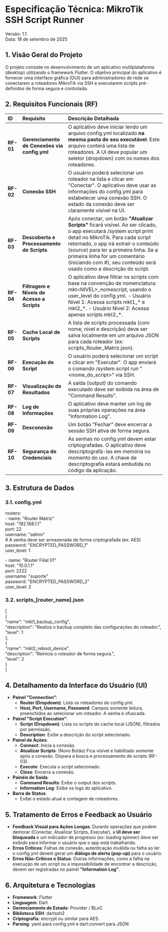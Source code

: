 # **Especificação Técnica: MikroTik SSH Script Runner**

Versão: 1.1  
Data: 18 de setembro de 2025

## **1\. Visão Geral do Projeto**

O projeto consiste no desenvolvimento de um aplicativo multiplataforma (desktop) utilizando o framework Flutter. O objetivo principal do aplicativo é fornecer uma interface gráfica (GUI) para administradores de rede se conectarem a roteadores MikroTik via SSH e executarem scripts pré-definidos de forma segura e controlada.

## **2\. Requisitos Funcionais (RF)**

| ID        | Requisito                                    | Descrição Detalhada                                                                                                                                                                                                                                                                                                                                 |
|:--------- |:-------------------------------------------- |:--------------------------------------------------------------------------------------------------------------------------------------------------------------------------------------------------------------------------------------------------------------------------------------------------------------------------------------------------- |
| **RF-01** | **Gerenciamento de Conexões via config.yml** | O aplicativo deve iniciar lendo um arquivo config.yml localizado **na mesma pasta do seu executável**. Este arquivo conterá uma lista de roteadores. A UI deve popular um seletor (dropdown) com os nomes dos roteadores.                                                                                                                           |
| **RF-02** | **Conexão SSH**                              | O usuário poderá selecionar um roteador na lista e clicar em "Conectar". O aplicativo deve usar as informações do config.yml para estabelecer uma conexão SSH. O estado da conexão deve ser claramente visível na UI.                                                                                                                               |
| **RF-03** | **Descoberta e Processamento de Scripts**    | Após conectar, um botão **"Atualizar Scripts"** ficará visível. Ao ser clicado, o app executará /system script print detail no MikroTik. Para cada script retornado, o app irá extrair o conteúdo (source) para ler a primeira linha. Se a primeira linha for um comentário (iniciando com \#), seu conteúdo será usado como a descrição do script. |
| **RF-04** | **Filtragem e Níveis de Acesso a Scripts**   | O aplicativo deve filtrar os scripts com base na convenção de nomenclatura: mkt\<NIVEL\>\_nomescript, usando o user\_level do config.yml. \- Usuário Nível 1: Acessa scripts mkt1\_\* e mkt2\_\*. \- Usuário Nível 2: Acessa apenas scripts mkt2\_\*.                                                                                               |
| **RF-05** | **Cache Local de Scripts**                   | A lista de scripts processada (com nome, nível e descrição) deve ser salva localmente em um arquivo JSON para cada roteador (ex: scripts\_Router\_Matriz.json).                                                                                                                                                                                     |
| **RF-06** | **Execução de Script**                       | O usuário poderá selecionar um script e clicar em "Executar". O app enviará o comando /system script run "\<nome\_do\_script\>" via SSH.                                                                                                                                                                                                            |
| **RF-07** | **Visualização de Resultados**               | A saída (output) do comando executado deve ser exibida na área de "Command Results".                                                                                                                                                                                                                                                                |
| **RF-08** | **Log de Informações**                       | O aplicativo deve manter um log de suas próprias operações na área "Information Log".                                                                                                                                                                                                                                                               |
| **RF-09** | **Desconexão**                               | Um botão "Fechar" deve encerrar a sessão SSH ativa de forma segura.                                                                                                                                                                                                                                                                                 |
| **RF-10** | **Segurança de Credenciais**                 | As senhas no config.yml devem estar criptografadas. O aplicativo deve descriptografá-las em memória no momento do uso. A chave de descriptografia estará embutida no código da aplicação.                                                                                                                                                           |

## **3\. Estrutura de Dados**

### **3.1. config.yml**

routers:  
  \- name: "Router Matriz"  
    host: "192.168.1.1"  
    port: 22  
    username: "admin"  
    \# A senha deve ser armazenada de forma criptografada (ex: AES)  
    password: "ENCRYPTED\_PASSWORD\_1"  
    user\_level: 1

  \- name: "Router Filial 01"  
    host: "10.0.1.1"  
    port: 2222  
    username: "suporte"  
    password: "ENCRYPTED\_PASSWORD\_2"  
    user\_level: 2

### **3.2. scripts\_\[router\_name\].json**

\[  
  {  
    "name": "mkt1\_backup\_config",  
    "description": "Realiza o backup completo das configurações do roteador.",  
    "level": 1  
  },  
  {  
    "name": "mkt2\_reboot\_device",  
    "description": "Reinicia o roteador de forma segura.",  
    "level": 2  
  }  
\]

## **4\. Detalhamento da Interface do Usuário (UI)**

* **Painel "Connection"**:  
  * **Router (Dropdown)**: Lista os roteadores do config.yml.  
  * **Host, Port, Username, Password**: Campos somente leitura, preenchidos ao selecionar um roteador. A senha é ofuscada.  
* **Painel "Script Execution"**:  
  * **Script (Dropdown)**: Lista os scripts do cache local (JSON), filtrados por permissão.  
  * **Description**: Exibe a descrição do script selecionado.  
* **Painel de Ações**:  
  * **Connect**: Inicia a conexão.  
  * **Atualizar Scripts**: (Novo Botão) Fica visível e habilitado somente após a conexão. Dispara a busca e processamento de scripts (RF-03).  
  * **Execute**: Executa o script selecionado.  
  * **Close**: Encerra a conexão.  
* **Painéis de Saída**:  
  * **Command Results**: Exibe o output dos scripts.  
  * **Information Log**: Exibe os logs do aplicativo.  
* **Barra de Status**:  
  * Exibe o estado atual e contagem de roteadores.

## **5\. Tratamento de Erros e Feedback ao Usuário**

* **Feedback Visual para Ações Longas**: Durante operações que podem demorar (Conectar, Atualizar Scripts, Executar), a **UI deve ser bloqueada** e um indicador de progresso (ex: loading spinner) deve ser exibido para informar o usuário que o app está trabalhando.  
* **Erros Críticos**: Falhas de conexão, autenticação inválida ou falha ao ler o config.yml devem gerar um **diálogo de alerta (pop-up)** para o usuário.  
* **Erros Não-Críticos e Status**: Outras informações, como a falha na execução de um script ou a impossibilidade de encontrar a descrição, devem ser registradas no painel **"Information Log"**.

## **6\. Arquitetura e Tecnologias**

* **Framework**: Flutter  
* **Linguagem**: Dart  
* **Gerenciamento de Estado**: Provider / BLoC  
* **Biblioteca SSH**: dartssh2  
* **Criptografia**: encrypt ou similar para AES.  
* **Parsing**: yaml para config.yml e dart:convert para JSON.